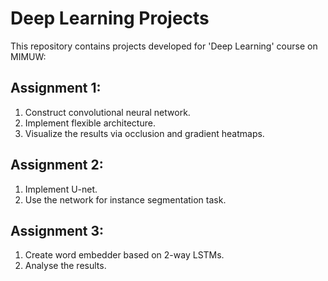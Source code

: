 # Deep Learning Projects

This repository contains projects developed for 'Deep Learning' course on MIMUW:

## Assignment 1:

1. Construct convolutional neural network.
2. Implement flexible architecture.
3. Visualize the results via occlusion and gradient heatmaps.

## Assignment 2:
1. Implement U-net.
2. Use the network for instance segmentation task.

## Assignment 3:
1. Create word embedder based on 2-way LSTMs.
2. Analyse the results.
